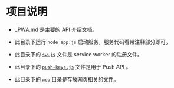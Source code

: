 
# 项目说明

- [_PWA.md](./_相关的_DOM_API_介绍/_PWA.md) 是主要的 API 介绍文档。

- 此目录下运行 `node app.js` 启动服务，服务代码看带注释部分即可。

- 此目录下的 [`sw.js`](./sw.js) 文件是 service worker 的注册文件。

- 此目录下的 [`push-keys.js`](./push-keys.js) 文件是用于 Push API 。

- 此目录下的 [`web`](./web) 目录是存放网页相关的文件。
